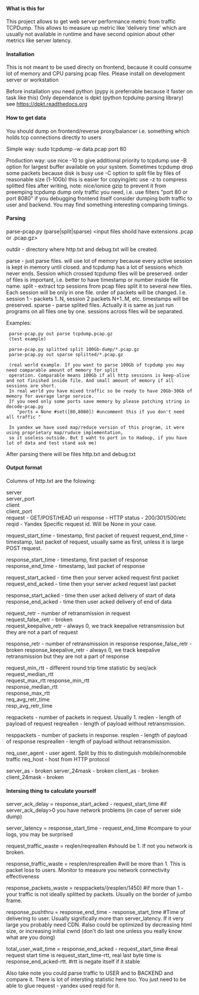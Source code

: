 #### What is this for ####
This project allows to get web server performance metric from traffic TCPDump. 
This allows to measure up metric like 'delivery time' which are usually not available in runtime and have second opinion about other metrics like server latency.


#### Installation ####
This is not meant to be used directy on frontend, because it could consume lot of memory and CPU parsing pcap files.
Please install on development server or workstation

Before installation you need python (pypy is preferrable because it faster on task like this)
Only dependance is dpkt (python tcpdump parsing library) see https://dpkt.readthedocs.org

#### How to get data ####

You should dump on frontend/reverse proxy/balancer i.e. something which holds tcp connections directly to users

Simple way:
   sudo tcpdump -w data.pcap port 80

Production way:
   use nice -10 to give additional priority to tcpdump
   use -B option for largest buffer available on your system. Sometimes tcpdump drop some packets because disk is busy
   use -C option to split file by files of reasonable size (1-10Gb) this is easier for copying/etc
   use -z to compress splitted files after writing, note: nice/ionice gzip to prevent it from preemping tcpdump 
   dump only traffic you need, i.e. use filters "port 80 or port 8080"
   if you debugging frontend itself consider dumping both traffic to user and backend. You may find something interesting comparing timings.


#### Parsing ####
   parse-pcap.py <outdir> (parse|split|sparse) <input files shoild have extensions .pcap or .pcap.gz> 

   outdir - directory where http.txt and debug.txt will be created.

   parse - just parse files. will use lot of memory because every active session is kept in memory until closed. 
           and tcpdump has a lot of sessions which never ends. Session which crossed tcpdump files will be preserved.
           order of files is important, i.e. better to have timestamp or number inside file name.
   split - extract tcp sessions from pcap files split it to several new files. Each session will be only in one file.
           order of packets will be changed. I.e. session 1 - packets 1..N, session 2 packets N+1..M, etc.
           timestamps will be preserved. 
   sparse - parse splited files. Actually it is same as just run programs on all files one by one.
            sessions across files will be separated. 

Examples: 

     parse-pcap.py out parse tcpdump.pcap.gz 
     (test example)

     parse-pcap.py splitted split 100Gb-dump/*.pcap.gz
     parse-pcap.py out sparse splitted/*.pcap.gz 

     (real world example. If you want to parse 100Gb of tcpdump you may need comparable amount of memory for split 
     operation. Comparable means 100Gb if all http sessions is keep-alive and not finished inside file. And small amount of memory if all sessions are short. 
     In real world you have mixed traffic so be ready to have 20Gb-30Gb of memory for average large service.
     If you need only some ports save memory by please patching string in decode-pcap.py 
        "ports = None #set([80,8080]) #uncomment this if yuo don't need all traffic "

     In yandex we have used map/reduce version of this program, it were using proprietary map/ruduce implementation, 
     so it useless outside. But I waht to port in to Hadoop, if you have lot of data and test stand ask me)


After parsing there will be files http.txt and debug.txt 

#### Output format ####


Columns of http.txt are the folowing:

server  
server_port     
client  
client_port     
request                 - GET/POST/HEAD
uri 
response                - HTTP
status                  - 200/301/500/etc
reqid                   - Yandex Specific request id. Will be None in your case. 

request_start_time      - timestamp, first packet of request
request_end_time        - timestamp, last packet of request, usually same as first, unless it is large POST request.

response_start_time     - timestamp, first packet of response
response_end_time       - timestamp, last packet of response   

request_start_acked     - time then your server acked request first packet
request_end_acked       - time then your server acked request last packet      

response_start_acked    - time then user acked delivery of start of data
response_end_acked      - time then user acked delivery of end of data

request_retr            - number of retransmission in request     
request_false_retr      - broken   
request_keepalive_retr  - always 0, we track keepalive retransmission but they are not a part of request 


response_retr           - number of retransmission in response
response_false_retr     - broken
response_keepalive_retr - always 0, we track keepalive retransmission but they are not a part of response



request_min_rtt         - different round trip time statistic by seq/ack
request_median_rtt      
request_max_rtt 
response_min_rtt        
response_median_rtt     
response_max_rtt        
req_avg_retr_time       
resp_avg_retr_time      


reqpackets              - number of packets in request. Usually 1.
reqlen                  - length of payload of request
reqreallen              - length of payload without retransmission.


resppackets             - number of packets in response.
resplen                 - length of payload of response
respreallen             - length of payload without retransmission.


req_user_agent          - user agent. Split by this to distinguish mobile/nonmobile traffic
req_host                - host from HTTP protocol


server_as               - broken
server_24mask           - broken
client_as               - broken 
client_24mask           - broken


#### Intersing thing to calculate yourself ####
  
   server_ack_delay = response_start_acked - request_start_time 
   #if server_ack_delay>0 you have network problems (in case of server side dump)

   server_latency = response_start_time - request_end_time
   #compare to your logs, you may be surprised

   request_traffic_waste = reqlen/reqreallen
   #should be 1. If not you network is broken.

   response_traffic_waste = resplen/respreallen
   #will be more than 1. This is packet loss to users. Monitor to measure you network connectivity effectiveness

   response_packets_waste = resppackets/(resplen/1450)
   #if more than 1 - your traffic is not ideally splitted by packets. Usually on the border of jumbo frame.

   response_pushthru = response_end_time - response_start_time
   #Time of delivering to user. Usually significally more than server_latency. If it very large you probably need CDN.
   #also could be optimized by decreasing html size, or increasing initial cwnd (don't do last one unless you really know what are you doing)

   total_user_wait_time = response_end_acked - request_start_time
   #real request start time is request_start_time-rtt, real last byte time is response_end_acked-rtt.
   #rtt is negate itself if it stable

   Also take note you could parse traffic to USER and to BACKEND and compare it. There is lot of intersting statistic here too. You just need to be able to glue request - yandex used reqid for it.



